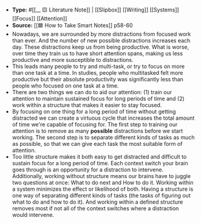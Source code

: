 - **Type:** #[[__ 🟨 Literature Note]] | [[Slipbox]] [[Writing]] [[Systems]] [[Focus]] [[Attention]] 
- **Source:** [[🟦 How to Take Smart Notes]] p58-60
- Nowadays, we are surrounded by more distractions from focused work than ever. And the number of new possible distractions increases each day. These distractions keep us from being productive. What is worse, over time they train us to have short attention spans, making us less productive and more susceptible to distractions. 
- This leads many people to try and multi-task, or try to focus on more than one task at a time. In studies, people who multitasked felt more productive but their absolute productivity was significantly less than people who focused on one task at a time.
- There are two things we can do to aid our attention: (1) train our attention to maintain sustained focus for long periods of time and (2) work within a structure that makes it easier to stay focused.
- By focusing on one thing for a long period of time without getting distracted we can create a virtuous cycle that increases the total amount of time we're capable of focusing for. The first step to training our attention is to remove as many __possible__ distractions before we start working. The second step is to separate different kinds of tasks as much as possible, so that we can give each task the most suitable form of attention.
- Too little structure makes it both easy to get distracted and difficult to sustain focus for a long period of time. Each context switch your brain goes through is an opportunity for a distraction to intervene. Additionally, working without structure means our brains have to juggle two questions at once: What to do next and How to do it. Working within a system minimizes the effect or likelihood of both. Having a structure is one way of separating different kinds of tasks (the tasks of figuring out what to do and how to do it). And working within a defined structure removes most if not all of the context switches where a distraction would intervene.
